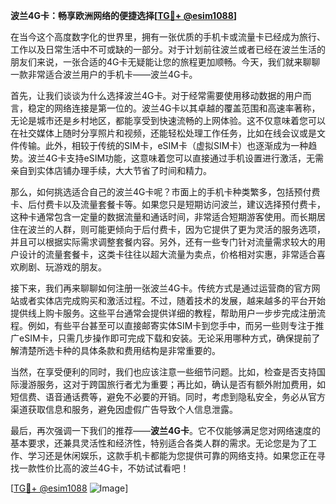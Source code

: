 **波兰4G卡：畅享欧洲网络的便捷选择[[TG💪+ @esim1088](https://t.me/s/esim1088)]**

在当今这个高度数字化的世界里，拥有一张优质的手机卡或流量卡已经成为旅行、工作以及日常生活中不可或缺的一部分。对于计划前往波兰或者已经在波兰生活的朋友们来说，一张合适的4G卡无疑能让您的旅程更加顺畅。今天，我们就来聊聊一款非常适合波兰用户的手机卡——波兰4G卡。

首先，让我们谈谈为什么选择波兰4G卡。对于经常需要使用移动数据的用户而言，稳定的网络连接是第一位的。波兰4G卡以其卓越的覆盖范围和高速率著称，无论是城市还是乡村地区，都能享受到快速流畅的上网体验。这不仅意味着您可以在社交媒体上随时分享照片和视频，还能轻松处理工作任务，比如在线会议或是文件传输。此外，相较于传统的SIM卡，eSIM卡（虚拟SIM卡）也逐渐成为一种趋势。波兰4G卡支持eSIM功能，这意味着您可以直接通过手机设置进行激活，无需亲自到实体店铺办理手续，大大节省了时间和精力。

那么，如何挑选适合自己的波兰4G卡呢？市面上的手机卡种类繁多，包括预付费卡、后付费卡以及流量套餐卡等。如果您只是短期访问波兰，建议选择预付费卡，这种卡通常包含一定量的数据流量和通话时间，非常适合短期游客使用。而长期居住在波兰的人群，则可能更倾向于后付费卡，因为它提供了更为灵活的服务选项，并且可以根据实际需求调整套餐内容。另外，还有一些专门针对流量需求较大的用户设计的流量套餐卡，这类卡往往以超大流量为卖点，价格相对实惠，非常适合喜欢刷剧、玩游戏的朋友。

接下来，我们再来聊聊如何注册一张波兰4G卡。传统方式是通过运营商的官方网站或者实体店完成购买和激活过程。不过，随着技术的发展，越来越多的平台开始提供线上购卡服务。这些平台通常会提供详细的教程，帮助用户一步步完成注册流程。例如，有些平台甚至可以直接邮寄实体SIM卡到您手中，而另一些则专注于推广eSIM卡，只需几步操作即可完成下载和安装。无论采用哪种方式，确保提前了解清楚所选卡种的具体条款和费用结构是非常重要的。

当然，在享受便利的同时，我们也应该注意一些细节问题。比如，检查是否支持国际漫游服务，这对于跨国旅行者尤为重要；再比如，确认是否有额外附加费用，如短信费、语音通话费等，避免不必要的开销。同时，考虑到隐私安全，务必从官方渠道获取信息和服务，避免因虚假广告导致个人信息泄露。

最后，再次强调一下我们的推荐——**波兰4G卡**。它不仅能够满足您对网络速度的基本要求，还兼具灵活性和经济性，特别适合各类人群的需求。无论您是为了工作、学习还是休闲娱乐，这款手机卡都能为您提供可靠的网络支持。如果您正在寻找一款性价比高的波兰4G卡，不妨试试看吧！

[[TG💪+ @esim1088](https://t.me/s/esim1088) ![Image](https://i.postimg.cc/4NQfJmqS/Snipaste-2025-05-13-00-14-12.png)]